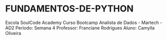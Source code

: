 # FUNDAMENTOS-DE-PYTHON
Escola SoulCode Academy  Curso Bootcamp Analista de Dados - Martech - AD2  Período: Semana 4  Professor: Franciane Rodrigues  Aluno: Camylla Oliveira
